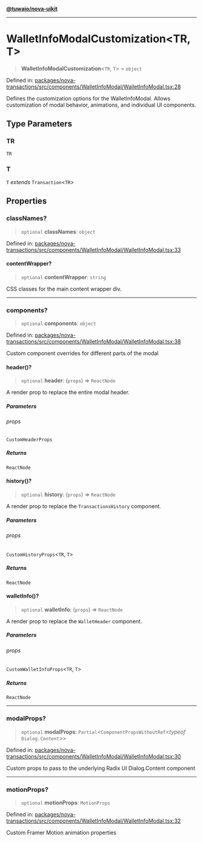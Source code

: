 [**@tuwaio/nova-uikit**](../../../README.md)

***

# WalletInfoModalCustomization\<TR, T\>

> **WalletInfoModalCustomization**\<`TR`, `T`\> = `object`

Defined in: [packages/nova-transactions/src/components/WalletInfoModal/WalletInfoModal.tsx:28](https://github.com/TuwaIO/nova-uikit/blob/c38f885596dc568c4b7c49b3605e683fc88f4470/packages/nova-transactions/src/components/WalletInfoModal/WalletInfoModal.tsx#L28)

Defines the customization options for the WalletInfoModal.
Allows customization of modal behavior, animations, and individual UI components.

## Type Parameters

### TR

`TR`

### T

`T` *extends* `Transaction`\<`TR`\>

## Properties

### classNames?

> `optional` **classNames**: `object`

Defined in: [packages/nova-transactions/src/components/WalletInfoModal/WalletInfoModal.tsx:33](https://github.com/TuwaIO/nova-uikit/blob/c38f885596dc568c4b7c49b3605e683fc88f4470/packages/nova-transactions/src/components/WalletInfoModal/WalletInfoModal.tsx#L33)

#### contentWrapper?

> `optional` **contentWrapper**: `string`

CSS classes for the main content wrapper div.

***

### components?

> `optional` **components**: `object`

Defined in: [packages/nova-transactions/src/components/WalletInfoModal/WalletInfoModal.tsx:38](https://github.com/TuwaIO/nova-uikit/blob/c38f885596dc568c4b7c49b3605e683fc88f4470/packages/nova-transactions/src/components/WalletInfoModal/WalletInfoModal.tsx#L38)

Custom component overrides for different parts of the modal

#### header()?

> `optional` **header**: (`props`) => `ReactNode`

A render prop to replace the entire modal header.

##### Parameters

###### props

`CustomHeaderProps`

##### Returns

`ReactNode`

#### history()?

> `optional` **history**: (`props`) => `ReactNode`

A render prop to replace the `TransactionsHistory` component.

##### Parameters

###### props

`CustomHistoryProps`\<`TR`, `T`\>

##### Returns

`ReactNode`

#### walletInfo()?

> `optional` **walletInfo**: (`props`) => `ReactNode`

A render prop to replace the `WalletHeader` component.

##### Parameters

###### props

`CustomWalletInfoProps`\<`TR`, `T`\>

##### Returns

`ReactNode`

***

### modalProps?

> `optional` **modalProps**: `Partial`\<`ComponentPropsWithoutRef`\<*typeof* `Dialog.Content`\>\>

Defined in: [packages/nova-transactions/src/components/WalletInfoModal/WalletInfoModal.tsx:30](https://github.com/TuwaIO/nova-uikit/blob/c38f885596dc568c4b7c49b3605e683fc88f4470/packages/nova-transactions/src/components/WalletInfoModal/WalletInfoModal.tsx#L30)

Custom props to pass to the underlying Radix UI Dialog.Content component

***

### motionProps?

> `optional` **motionProps**: `MotionProps`

Defined in: [packages/nova-transactions/src/components/WalletInfoModal/WalletInfoModal.tsx:32](https://github.com/TuwaIO/nova-uikit/blob/c38f885596dc568c4b7c49b3605e683fc88f4470/packages/nova-transactions/src/components/WalletInfoModal/WalletInfoModal.tsx#L32)

Custom Framer Motion animation properties
